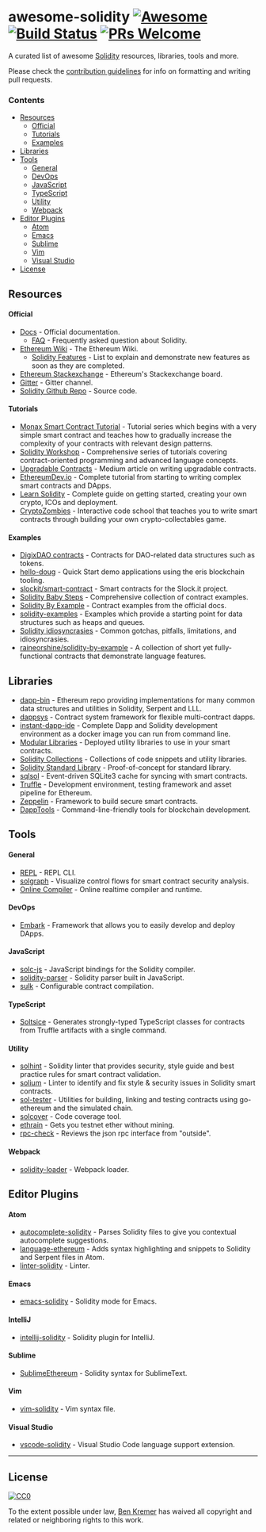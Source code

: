 # awesome-solidity [![Awesome](https://cdn.rawgit.com/sindresorhus/awesome/d7305f38d29fed78fa85652e3a63e154dd8e8829/media/badge.svg)](https://github.com/sindresorhus/awesome) [![Build Status](https://travis-ci.org/bkrem/awesome-solidity.svg?branch=master)](https://travis-ci.org/bkrem/awesome-solidity) [![PRs Welcome](https://img.shields.io/badge/PRs-welcome-brightgreen.svg?style=flat-square)](http://makeapullrequest.com)


A curated list of awesome [Solidity](https://en.wikipedia.org/wiki/Solidity) resources, libraries, tools and more.

Please check the [contribution guidelines](CONTRIBUTING.md) for info on formatting and writing pull requests.

### Contents
- [Resources](#resources)
    - [Official](#official)
    - [Tutorials](#tutorials)
    - [Examples](#examples)
- [Libraries](#libraries)
- [Tools](#tools)
    - [General](#general)
    - [DevOps](#devops)
    - [JavaScript](#javascript)
    - [TypeScript](#typescript)
    - [Utility](#utility)
    - [Webpack](#webpack)
- [Editor Plugins](#editor-plugins)
    - [Atom](#atom)
    - [Emacs](#emacs)
    - [Sublime](#sublime)
    - [Vim](#vim)
    - [Visual Studio](#visual-studio)
- [License](#license)


## Resources
#### Official
- [Docs](http://solidity.readthedocs.io/en/latest/) - Official documentation.
    - [FAQ](http://solidity.readthedocs.io/en/latest/frequently-asked-questions.html) - Frequently asked question about Solidity.
- [Ethereum Wiki](https://github.com/ethereum/wiki) - The Ethereum Wiki.
    - [Solidity Features](https://github.com/ethereum/wiki/wiki/Solidity-Features) - List to explain and demonstrate new features as soon as they are completed.
- [Ethereum Stackexchange](https://ethereum.stackexchange.com/) - Ethereum's Stackexchange board.
- [Gitter](https://gitter.im/ethereum/solidity/) - Gitter channel.
- [Solidity Github Repo](https://github.com/ethereum/solidity/) - Source code.

#### Tutorials
- [Monax Smart Contract Tutorial](https://monax.io/docs/solidity/) - Tutorial series which begins with a very simple smart contract and teaches how to gradually increase the complexity of your contracts with relevant design patterns.
- [Solidity Workshop](https://github.com/androlo/solidity-workshop) - Comprehensive series of tutorials covering contract-oriented programming and advanced language concepts.
- [Upgradable Contracts](https://blog.colony.io/writing-upgradeable-contracts-in-solidity-6743f0eecc88#.lhsir2mzo) - Medium article on writing upgradable contracts.
- [EthereumDev.io](https://ethereumdev.io) - Complete tutorial from starting to writing complex smart contracts and DApps.
- [Learn Solidity](https://github.com/willitscale/learning-solidity) - Complete guide on getting started, creating your own crypto, ICOs and deployment.
- [CryptoZombies](https://cryptozombies.io) - Interactive code school that teaches you to write smart contracts through building your own crypto-collectables game.

#### Examples
- [DigixDAO contracts](https://github.com/DigixGlobal/digixdao-contracts/tree/master/contracts) - Contracts for DAO-related data structures such as tokens.
- [hello-doug](https://github.com/monax/hello-doug) - Quick Start demo applications using the eris blockchain tooling.
- [slockit/smart-contract](https://github.com/slockit/smart-contract) - Smart contracts for the Slock.it project.
- [Solidity Baby Steps](https://github.com/fivedogit/solidity-baby-steps) - Comprehensive collection of contract examples.
- [Solidity By Example](http://solidity.readthedocs.io/en/latest/solidity-by-example.html) - Contract examples from the official docs.
- [solidity-examples](https://github.com/chriseth/solidity-examples) - Examples which provide a starting point for data structures such as heaps and queues.
- [Solidity idiosyncrasies](https://github.com/miguelmota/solidity-idiosyncrasies) - Common gotchas, pitfalls, limitations, and idiosyncrasies.
- [raineorshine/solidity-by-example](https://github.com/raineorshine/solidity-by-example) - A collection of short yet fully-functional contracts that demonstrate language features.


## Libraries
- [dapp-bin](https://github.com/ethereum/dapp-bin) - Ethereum repo providing implementations for many common data structures and utilities in Solidity, Serpent and LLL.
- [dappsys](https://github.com/nexusdev/dappsys) - Contract system framework for flexible multi-contract dapps.
- [instant-dapp-ide](https://github.com/dominicwilliams/instant-dapp-ide) - Complete Dapp and Solidity development environment as a docker image you can run from command line.
- [Modular Libraries](https://github.com/modular-network/ethereum-libraries) - Deployed utility libraries to use in your smart contracts.
- [Solidity Collections](https://github.com/ethereum/wiki/wiki/Solidity-Collections) - Collections of code snippets and utility libraries.
- [Solidity Standard Library](https://github.com/ethereum/wiki/blob/master/Solidity-standard-library.md) - Proof-of-concept for standard library.
- [sqlsol](https://github.com/monax/sqlsol) - Event-driven SQLite3 cache for syncing with smart contracts.
- [Truffle](https://github.com/ConsenSys/truffle) - Development environment, testing framework and asset pipeline for Ethereum.
- [Zeppelin](https://github.com/OpenZeppelin/zeppelin-solidity) - Framework to build secure smart contracts.
- [DappTools](https://dapp.tools/) - Command-line-friendly tools for blockchain development.


## Tools
#### General
- [REPL](https://github.com/raineorshine/solidity-repl) - REPL CLI.
- [solgraph](https://github.com/raineorshine/solgraph) - Visualize control flows for smart contract security analysis.
- [Online Compiler](https://ethereum.github.io/browser-solidity/#version=soljson-latest.js) - Online realtime compiler and runtime.

#### DevOps
- [Embark](https://iurimatias.github.io/embark-framework/) - Framework that allows you to easily develop and deploy DApps.

#### JavaScript
- [solc-js](https://github.com/ethereum/solc-js) - JavaScript bindings for the Solidity compiler.
- [solidity-parser](https://github.com/ConsenSys/solidity-parser) - Solidity parser built in JavaScript.
- [sulk](https://github.com/lukehedger/sulk) - Configurable contract compilation.

#### TypeScript
- [Soltsice](https://github.com/dbrainio/Soltsice) - Generates strongly-typed TypeScript classes for contracts from Truffle artifacts with a single command.

#### Utility
- [solhint](https://github.com/tokenhouse/solhint) - Solidity linter that provides security, style guide and best practice rules for smart contract validation.
- [solium](https://github.com/duaraghav8/Solium) - Linter to identify and fix style & security issues in Solidity smart contracts.
- [sol-tester](https://github.com/androlo/sol-tester) - Utilities for building, linking and testing contracts using go-ethereum and the simulated chain.
- [solcover](https://github.com/JoinColony/solcover) - Code coverage tool.
- [ethrain](https://github.com/sebs/ethrain) - Gets you testnet ether without mining.
- [rpc-check](https://github.com/sebs/rpc-check) - Reviews the json rpc interface from "outside".

#### Webpack
- [solidity-loader](https://github.com/jeffscottward/solidity-loader) - Webpack loader.

## Editor Plugins
#### Atom
- [autocomplete-solidity](https://atom.io/packages/autocomplete-solidity) - Parses Solidity files to give you contextual autocomplete suggestions.
- [language-ethereum](https://atom.io/packages/language-ethereum) - Adds syntax highlighting and snippets to Solidity and Serpent files in Atom.
- [linter-solidity](https://atom.io/packages/linter-solidity) - Linter.

#### Emacs
- [emacs-solidity](https://github.com/ethereum/emacs-solidity) - Solidity mode for Emacs.

#### IntelliJ
- [intellij-solidity](https://github.com/intellij-solidity/intellij-solidity) - Solidity plugin for IntelliJ.

#### Sublime
- [SublimeEthereum](https://github.com/davidhq/SublimeEthereum) - Solidity syntax for SublimeText.

#### Vim
- [vim-solidity](https://github.com/tomlion/vim-solidity) - Vim syntax file.

#### Visual Studio
- [vscode-solidity](https://github.com/juanfranblanco/vscode-solidity) - Visual Studio Code language support extension.


---

## License
[![CC0](http://mirrors.creativecommons.org/presskit/buttons/88x31/svg/cc-zero.svg)](https://creativecommons.org/publicdomain/zero/1.0/)

To the extent possible under law, [Ben Kremer](http://github.com/bkrem) has waived all copyright and related or neighboring rights to this work.
